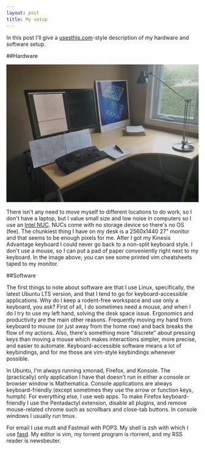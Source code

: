 ```yaml
---
layout: post
title: My setup
---
```


In this post I'll give a [usesthis.com](http://usesthis.com/)-style description
of my hardware and software setup.

##Hardware

![My desk](/public/desksmall.jpg)

There isn't any need to move myself to different locations to do work, so I
don't have a laptop, but I value small size and low noise in computers so
I use an [Intel NUC](http://www.intel.com/content/www/us/en/nuc/overview.html).
NUCs come with no storage device so there's no OS (fee).
The chunkiest thing I have on my desk is a 2560x1440 27" monitor and that seems
to be enough pixels for me. 
After I got my Kinesis Advantage keyboard I could never go back to a non-split
keyboard style.
I don't use a mouse, so I can put a pad of paper conveniently right next to my
keyboard.
In the image above, you can see some printed vim cheatsheets taped to my
monitor.

##Software

The first things to note about software are that I use Linux, specifically, the
latest Ubuntu LTS version, and that I tend to go for keyboard-accessible
applications.
Why do I keep a rodent-free workspace and use only a keyboard, you ask?
First of all, I do sometimes need a mouse, and when I do I try to use my left
hand, solving the desk space issue.
Ergonomics and productivity are the main other reasons.
Frequently moving my hand from keyboard to mouse (or just away from the home
row) and back breaks the flow of my actions.
Also, there's something more "discrete" about pressing keys than moving a mouse
which makes interactions simpler, more precise, and easier to automate.
Keyboard-accessible software means a lot of keybindings, and for me those are
vim-style keybindings whenever possible.

In Ubuntu, I'm always running xmonad, Firefox, and Konsole.
The (practically) only application I have that doesn't run in either a console
or browser window is Mathematica.
Console applications are always keyboard-friendly (except sometimes they use
the arrow or function keys, humph).
For everything else, I use web apps.
To make Firefox keyboard-friendly I use the Pentadactyl extension, disable all
plugins, and remove mouse-related chrome such as scrollbars and close-tab
buttons.
In console windows I usually run tmux.

For email I use mutt and Fastmail with POP3.
My shell is zsh with which I use [fasd](https://github.com/clvv/fasd).
My editor is vim, my torrent program is rtorrent, and my RSS reader is
newsbeuter.

